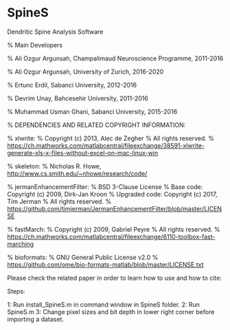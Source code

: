 # SpineS
Dendritic Spine Analysis Software

% Main Developers

% Ali Ozgur Argunsah, Champalimaud Neuroscience Programme, 2011-2016

% Ali Ozgur Argunsah, University of Zurich, 2016-2020

% Ertunc Erdil, Sabanci University, 2012-2016

% Devrim Unay, Bahcesehir University, 2011-2016

% Muhammad Usman Ghani, Sabanci University, 2015-2016


% DEPENDENCIES AND RELATED COPYRIGHT INFORMATION:


% xlwrite:
% Copyright (c) 2013, Alec de Zegher
% All rights reserved.
% https://ch.mathworks.com/matlabcentral/fileexchange/38591-xlwrite-generate-xls-x-files-without-excel-on-mac-linux-win


% skeleton:
% Nicholas R. Howe, http://www.cs.smith.edu/~nhowe/research/code/


% jermanEnhancementFilter:
% BSD 3-Clause License
% Base code: Copyright (c) 2009, Dirk-Jan Kroon 
% Upgraded code: Copyright (c) 2017, Tim Jerman
% All rights reserved.
% https://github.com/timjerman/JermanEnhancementFilter/blob/master/LICENSE


% fastMarch:
% Copyright (c) 2009, Gabriel Peyre
% All rights reserved.
% https://ch.mathworks.com/matlabcentral/fileexchange/6110-toolbox-fast-marching


% bioformats:
% GNU General Public License v2.0
% https://github.com/ome/bio-formats-matlab/blob/master/LICENSE.txt



Please check the related paper in order to learn how to use and how to cite: 

Steps:

1: Run install_SpineS.m in command window in SpineS folder.
2: Run SpineS.m
3: Change pixel sizes and bit depth in lower right corner before importing a dataset.

